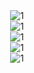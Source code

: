 

<div align = center>
    <img src="../邀请函 金城.png" alt="1">
</div>

<div align = center>
    <img src="../邀请函 蔡建永.png" alt="1">
</div>

<div align = center>
    <img src="../邀请函 刘翰青.png" alt="1">
</div>

<div align = center>
    <img src="../邀请函 潘哲君.png" alt="1">
</div>

<div align = center>
    <img src="../邀请函 赵行.png" alt="1">
</div>


